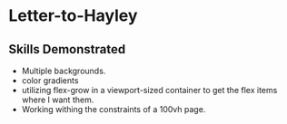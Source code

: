 # Letter-to-Hayley

## Skills Demonstrated
- Multiple backgrounds.
- color gradients
- utilizing flex-grow in a viewport-sized container to get the flex items where I want them.
- Working withing the constraints of a 100vh page.